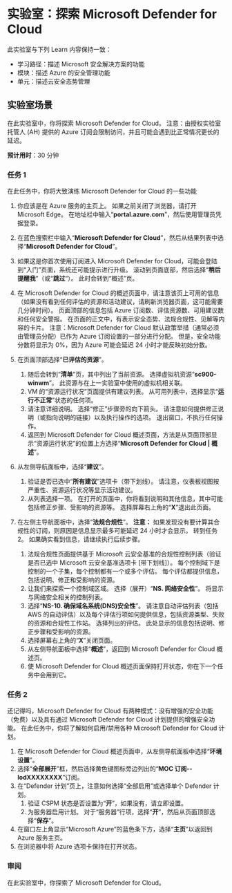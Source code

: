 <!---
---
Lab: Title: 'Explore Microsoft Defender for Cloud' Learning Path/Module/Unit:'学习路径：描述 Microsoft 安全解决方案的功能；模块 2：描述 Azure 的安全管理功能；第 3 单元：描述云安全态势管理'
---
--->

# 实验室：探索 Microsoft Defender for Cloud

此实验室与下列 Learn 内容保持一致：

- 学习路径：描述 Microsoft 安全解决方案的功能
- 模块：描述 Azure 的安全管理功能
- 单元：描述云安全态势管理

## 实验室场景

在此实验室中，你将探索 Microsoft Defender for Cloud。  注意：由授权实验室托管人 (AH) 提供的 Azure 订阅会限制访问，并且可能会遇到比正常情况更长的延迟。

**预计用时**：30 分钟

### 任务 1

在此任务中，你将大致演练 Microsoft Defender for Cloud 的一些功能

1. 你应该是在 Azure 服务的主页上。  如果之前关闭了浏览器，请打开 Microsoft Edge。 在地址栏中输入“**portal.azure.com**”，然后使用管理员凭据登录。

1. 在蓝色搜索栏中输入“**Microsoft Defender for Cloud**”，然后从结果列表中选择“**Microsoft Defender for Cloud**”。

1. 如果这是你首次使用订阅进入 Microsoft Defender for Cloud，可能会登陆到“入门”页面，系统还可能提示进行升级。  滚动到页面底部，然后选择“**稍后提醒我**”（或“**跳过**”）。  此时会转到“概述”页。

1. 在 Microsoft Defender for Cloud 的概述页面中，请注意该页上可用的信息（如果没有看到任何评估的资源和活动建议，请刷新浏览器页面，这可能需要几分钟时间）。  页面顶部的信息包括 Azure 订阅数、评估资源数、可用建议数和任何安全警报。  在页面的正文中，有表示安全态势、法规合规性、见解等内容的卡片。  注意：Microsoft Defender for Cloud 默认政策举措（通常必须由管理员分配）已作为 Azure 订阅设置的一部分进行分配。 但是，安全功能分数将显示为 0%，因为 Azure 可能会延迟 24 小时才能反映初始分数。

1. 在页面顶部选择“**已评估的资源**”。 
    1. 随后会转到“**清单**”页，其中列出了当前资源。 选择虚拟机资源“**sc900-winwm**”。 此资源与在上一实验室中使用的虚拟机相关联。
    1. VM 的“资源运行状况”页面提供有建议列表。  从可用列表中，选择显示“**运行不正常**”状态的任何项。
    1. 请注意详细说明。  选择“修正”步骤旁的向下箭头。 请注意如何提供修正说明（或指向说明的链接）以及执行操作的选项。  退出窗口，不执行任何操作。
    1. 返回到 Microsoft Defender for Cloud 概述页面，方法是从页面顶部显示“资源运行状况”的位置上方选择“**Microsoft Defender for Cloud | 概述**”。

1. 从左侧导航面板中，选择“**建议**”。  
    1. 验证是否已选中“**所有建议**”选项卡（带下划线）。  请注意，仪表板视图按严重性、资源运行状况等显示活动建议。
    1. 从列表选择一项。  在打开的页面中，你将看到说明和其他信息，其中可能包括修正步骤、受影响的资源等。 选择屏幕右上角的“**X**”退出此页面。

1. 在左侧主导航面板中，选择“**法规合规性**”。  **注意：** 如果发现没有要计算其合规性的订阅，则原因是信息显示最多可能延迟 24 小时才会显示。 转到任务 2。  如果确实看到信息，请继续执行后续步骤。
    1. 法规合规性页面提供基于 Microsoft 云安全基准的合规性控制列表（验证是否已选中 Microsoft 云安全基准选项卡 [带下划线]）。 每个控制域下是控制的一个子集，每个控制都有一个或多个评估。 每个评估都提供信息，包括说明、修正和受影响的资源。
    1. 让我们来探索一个控制域区域。 选择（展开）“**NS. 网络安全性**”。 将显示与网络安全相关的控制列表。
    1. 选择“**NS-10. 确保域名系统(DNS)安全性**”。 请注意自动评估列表（包括 AWS 的自动评估）以及每个评估行项如何提供信息，包括资源类型、失败的资源和合规性工作站。 选择列出的评估。  此处显示的信息包括说明、修正步骤和受影响的资源。
    1. 选择屏幕右上角的“**X**”关闭页面。
    1. 从左侧导航面板中选择“**概述**”，返回到 Microsoft Defender for Cloud 概述页。
    1. 使 Microsoft Defender for Cloud 概述页面保持打开状态，你在下一个任务中会用到它。

### 任务 2

还记得吗，Microsoft Defender for Cloud 有两种模式：没有增强的安全功能（免费）以及具有通过 Microsoft Defender for Cloud 计划提供的增强安全功能。 在此任务中，你将了解如何启用/禁用各种 Microsoft Defender for Cloud 计划。

1. 在 Microsoft Defender for Cloud 概述页面中，从左侧导航面板中选择“**环境设置**”。
1. 选择“**全部展开**”框，然后选择黄色键图标旁边列出的“**MOC 订阅--lodXXXXXXXX**”订阅。
1. 在“Defender 计划”页上，注意如何选择“全部启用”或选择单个 Defender 计划。 
    1. 验证 CSPM 状态是否设置为“**开**”，如果没有，请立即设置。  
    1. 为服务器启用计划。  对于“服务器”行项，选择“**开**”，然后从页面顶部选择“**保存**”。
1. 在窗口左上角显示“Microsoft Azure”的蓝色条下方，选择“**主页**”以返回到 Azure 服务主页。
1. 在浏览器中将 Azure 选项卡保持在打开状态。

### 审阅

在此实验室中，你探索了 Microsoft Defender for Cloud。
